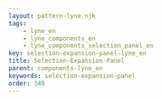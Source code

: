 ```yaml
---
layout: pattern-lyne.njk
tags: 
    - lyne_en
    - lyne_components_en
    - lyne_components_selection_panel_en
key: selection-expansion-panel-lyne_en
title: Selection-Expansion-Panel
parent: components-lyne_en
keywords: selection-expansion-panel
order: 340
---
```

